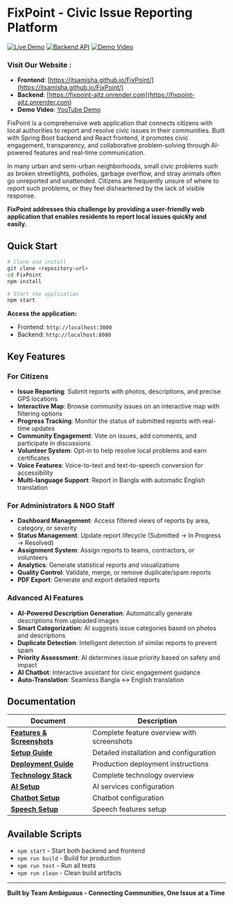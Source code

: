 # FixPoint - Civic Issue Reporting Platform

[![Live Demo](https://img.shields.io/badge/Live%20Demo-View%20Website-blue)](https://itsamisha.github.io/FixPoint/)
[![Backend API](https://img.shields.io/badge/Backend%20API-Production-green)](https://fixpoint-ajtz.onrender.com)
[![Demo Video](https://img.shields.io/badge/Demo%20Video-Watch%20Now-red)](https://youtube.com/watch?v=demo)

### Visit Our Website :

- **Frontend**: [https://itsamisha.github.io/FixPoint/](https://itsamisha.github.io/FixPoint/)
- **Backend**: [https://fixpoint-ajtz.onrender.com](https://fixpoint-ajtz.onrender.com)
- **Demo Video**: [YouTube Demo](https://youtube.com/watch?v=demo)

FixPoint is a comprehensive web application that connects citizens with local authorities to report and resolve civic issues in their communities. Built with Spring Boot backend and React frontend, it promotes civic engagement, transparency, and collaborative problem-solving through AI-powered features and real-time communication.

In many urban and semi-urban neighborhoods, small civic problems such as broken streetlights, potholes, garbage overflow, and stray animals often go unreported and unattended. Citizens are frequently unsure of where to report such problems, or they feel disheartened by the lack of visible response.

**FixPoint addresses this challenge by providing a user-friendly web application that enables residents to report local issues quickly and easily.**

## Quick Start

```bash
# Clone and install
git clone <repository-url>
cd FixPoint
npm install

# Start the application
npm start
```

**Access the application:**

- Frontend: `http://localhost:3000`
- Backend: `http://localhost:8080`

## Key Features

### For Citizens

- **Issue Reporting**: Submit reports with photos, descriptions, and precise GPS locations
- **Interactive Map**: Browse community issues on an interactive map with filtering options
- **Progress Tracking**: Monitor the status of submitted reports with real-time updates
- **Community Engagement**: Vote on issues, add comments, and participate in discussions
- **Volunteer System**: Opt-in to help resolve local problems and earn certificates
- **Voice Features**: Voice-to-text and text-to-speech conversion for accessibility
- **Multi-language Support**: Report in Bangla with automatic English translation

### For Administrators & NGO Staff

- **Dashboard Management**: Access filtered views of reports by area, category, or severity
- **Status Management**: Update report lifecycle (Submitted → In Progress → Resolved)
- **Assignment System**: Assign reports to teams, contractors, or volunteers
- **Analytics**: Generate statistical reports and visualizations
- **Quality Control**: Validate, merge, or remove duplicate/spam reports
- **PDF Export**: Generate and export detailed reports

### Advanced AI Features

- **AI-Powered Description Generation**: Automatically generate descriptions from uploaded images
- **Smart Categorization**: AI suggests issue categories based on photos and descriptions
- **Duplicate Detection**: Intelligent detection of similar reports to prevent spam
- **Priority Assessment**: AI determines issue priority based on safety and impact
- **AI Chatbot**: Interactive assistant for civic engagement guidance
- **Auto-Translation**: Seamless Bangla ↔ English translation

## Documentation

| Document                                                  | Description                                |
| --------------------------------------------------------- | ------------------------------------------ |
| **[Features & Screenshots](docs/FEATURES.md)**            | Complete feature overview with screenshots |
| **[Setup Guide](docs/SETUP.md)**                          | Detailed installation and configuration    |
| **[Deployment Guide](docs/DEPLOYMENT.md)**                | Production deployment instructions         |
| **[Technology Stack](docs/TECHNOLOGY_STACK.md)**          | Complete technology overview               |
| **[AI Setup](docs/setup/MULTI_AI_SETUP_GUIDE.md)**        | AI services configuration                  |
| **[Chatbot Setup](docs/setup/CHATBOT_SETUP_COMPLETE.md)** | Chatbot configuration                      |
| **[Speech Setup](docs/setup/SPEECH-SETUP.md)**            | Speech features setup                      |

## Available Scripts

- `npm start` - Start both backend and frontend
- `npm run build` - Build for production
- `npm run test` - Run all tests
- `npm run clean` - Clean build artifacts

---

**Built by Team Ambiguous - Connecting Communities, One Issue at a Time**
